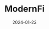 ---  
layout: startup_page  
title: "ModernFi"  
id: "modernfi.com"  
permalink: "/modernfimodernfi.com01232024/"  
website: "https://www.modernfi.com/"  
funding_round: "Series A"  
funding_amount: "$18.7M"  
investors: "Canapi Ventures, Andreessen Horowitz, Remarkable Ventures, Huntington National Bank, First Horizon, Regions"  
about: "ModernFi provides a tech-enabled deposit network for community and regional banks, helping them grow, retain, and manage deposits. Their platform streamlines onboarding and operations, improving the usability and reach of sweep and reciprocal products. This addresses the challenges banks face in a rapidly changing banking environment."  
markets: "Fintech, Banking, Finance, Financial Services"  
hq: "New York, New York, United States"  
founded_year: "2022"  
linkedin: "https://www.linkedin.com/company/modernfi"  
twitter: "https://twitter.com/ModernFi_"  
instagram: ""  
facebook: ""  
crunchbase: "https://www.crunchbase.com/organization/modernfi-d92e"  
pitchbook: "https://pitchbook.com/profiles/company/494812-54"  

date_display: "23-Jan-2024"  
date: "2024-01-23"

# SEO Optimization  
meta_title: "ModernFi - Series A Funding ($18.7M)"  
meta_description: "ModernFi, ModernFi provides a tech-enabled deposit network for community and regional banks, helping them grow, retain, and manage deposits. Their platform stre..."  
meta_keywords: "ModernFi, Fintech, Banking, Finance, Financial Services, Series A funding"  
canonical_url: "https://startup.projectstartups.com/modernfimodernfi.com01232024/"  
---